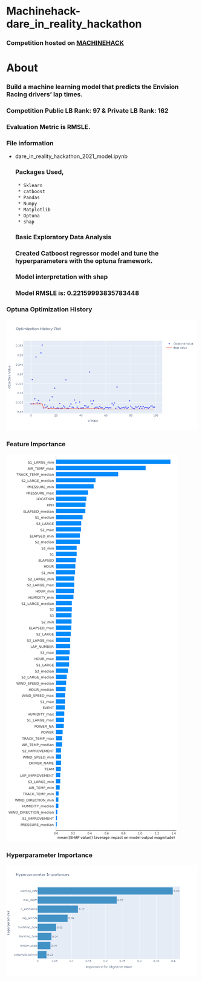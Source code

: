 # Machinehack-dare_in_reality_hackathon

### Competition hosted on <a href="https://machinehack.com/hackathons/dare_in_reality_hackathon/overview"> MACHINEHACK </a>

# About

### Build a machine learning model that predicts the Envision Racing drivers’ lap times.

### Competition Public LB Rank: 97   & Private LB Rank: 162

### Evaluation Metric is RMSLE.

### File information

 * dare_in_reality_hackathon_2021_model.ipynb
    ### Packages Used,
        * Sklearn
        * catboost
        * Pandas
        * Numpy
        * Matplotlib
        * Optuna
        * shap
     ### Basic Exploratory Data Analysis
     ### Created Catboost regressor model and tune the hyperparameters with the optuna framework.
     ### Model interpretation with shap
     ### Model RMSLE is: 0.22159993835783448

### Optuna Optimization History

![Alt text](https://github.com/hariprasath-v/Machinehack-dare_in_reality_hackathon/blob/AnalyticsVidhya-ML-DS-Competition/Optuna%20Optimization%20Plot.png)


### Feature Importance     

![Alt text](https://github.com/hariprasath-v/Machinehack-dare_in_reality_hackathon/blob/AnalyticsVidhya-ML-DS-Competition/Feature%20Importance.png)


### Hyperparameter Importance

![Alt text](https://github.com/hariprasath-v/Machinehack-dare_in_reality_hackathon/blob/AnalyticsVidhya-ML-DS-Competition/Hyperparameter%20Importance.png)
    

